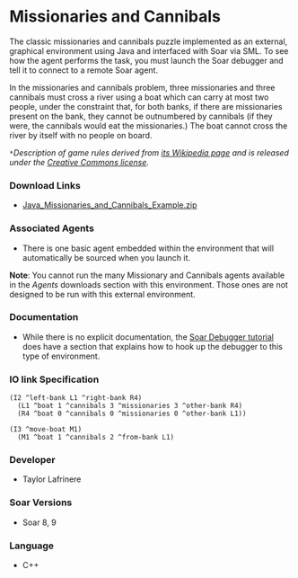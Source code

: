 # Missionaries and Cannibals #

The classic missionaries and cannibals puzzle implemented as an external, graphical environment using Java and interfaced with Soar via SML.  To see how the agent performs the task, you must launch the Soar debugger and tell it to connect to a remote Soar agent.

In the missionaries and cannibals problem, three missionaries and three cannibals must cross a river using a boat which can carry at most two people, under the constraint that, for both banks, if there are missionaries present on the bank, they cannot be outnumbered by cannibals (if they were, the cannibals would eat the missionaries.) The boat cannot cross the river by itself with no people on board.

`*`_Description of game rules derived from [its Wikipedia page](http://en.wikipedia.org/wiki/Missionaries_and_cannibals_problem) and is released under the [Creative Commons license](http://creativecommons.org/licenses/by-sa/3.0/)._

### Download Links ###
  * [Java\_Missionaries\_and\_Cannibals\_Example.zip](http://web.eecs.umich.edu/~soar/downloads/Unsupported/Java_Missionaries_and_Cannibals_Example.zip)

### Associated Agents ###
  * There is one basic agent embedded within the environment that will automatically be sourced when you launch it.

**Note**: You cannot run the many Missionary and Cannibals agents available in the _Agents_ downloads section with this environment.  Those ones are not designed to be run with this external environment.

### Documentation ###
  * While there is no explicit documentation, the [Soar Debugger tutorial](IntroSoarDebugger.md) does have a section that explains how to hook up the debugger to this type of environment.

### IO link Specification ###
```
(I2 ^left-bank L1 ^right-bank R4)
  (L1 ^boat 1 ^cannibals 3 ^missionaries 3 ^other-bank R4)
  (R4 ^boat 0 ^cannibals 0 ^missionaries 0 ^other-bank L1))

(I3 ^move-boat M1)
  (M1 ^boat 1 ^cannibals 2 ^from-bank L1)
```
### Developer ###
  * Taylor Lafrinere

### Soar Versions ###
  * Soar 8, 9

### Language ###
  * C++
